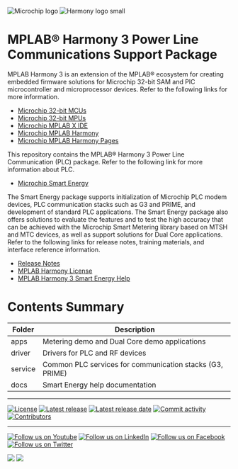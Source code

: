 ![Microchip logo](https://raw.githubusercontent.com/wiki/Microchip-MPLAB-Harmony/Microchip-MPLAB-Harmony.github.io/images/microchip_logo.png)
![Harmony logo small](https://raw.githubusercontent.com/wiki/Microchip-MPLAB-Harmony/Microchip-MPLAB-Harmony.github.io/images/microchip_mplab_harmony_logo_small.png)

# MPLAB® Harmony 3 Power Line Communications Support Package

MPLAB Harmony 3 is an extension of the MPLAB® ecosystem for creating
embedded firmware solutions for Microchip 32-bit SAM and PIC microcontroller
and microprocessor devices.  Refer to the following links for more information.
 - [Microchip 32-bit MCUs](https://www.microchip.com/design-centers/32-bit)
 - [Microchip 32-bit MPUs](https://www.microchip.com/design-centers/32-bit-mpus)
 - [Microchip MPLAB X IDE]( https://www.microchip.com/mplab/mplab-x-ide )
 - [Microchip MPLAB Harmony]( https://www.microchip.com/mplab/mplab-harmony )
 - [Microchip MPLAB Harmony Pages]( https://microchip-mplab-harmony.github.io/ )

This repository contains the MPLAB® Harmony 3 Power Line Communication (PLC) package. 
Refer to the following link for more information about PLC.
 - [Microchip Smart Energy]( https://www.microchip.com/design-centers/smart-energy-products/power-line-communications )
 
The Smart Energy package supports initialization of Microchip PLC modem devices, PLC communication 
stacks such as G3 and PRIME, and development of standard PLC applications.
The Smart Energy package also offers solutions to evaluate the features and to test the high accuracy that can be achieved
with the Microchip Smart Metering library based on MTSH and MTC devices, as well as support solutions for Dual Core applications.
Refer to the following links for release notes, training materials, and interface reference information.
 - [Release Notes](./release_notes.md)
 - [MPLAB Harmony License](mplab_harmony_license.md)
 - [MPLAB Harmony 3 Smart Energy Help]( https://microchip-mplab-harmony.github.io/smartenergy/ )

# Contents Summary

| Folder     | Description                                                           |
|------------|-----------------------------------------------------------------------|
| apps       | Metering demo and Dual Core demo applications                         |
| driver     | Drivers for PLC and RF devices                                        |
| service    | Common PLC services for communication stacks (G3, PRIME)              |
| docs       | Smart Energy help documentation                                       |

____

[![License](https://img.shields.io/badge/license-Harmony%20license-orange.svg)](https://github.com/Microchip-MPLAB-Harmony/smartenergy/blob/master/mplab_harmony_license.md)
[![Latest release](https://img.shields.io/github/release/Microchip-MPLAB-Harmony/smartenergy.svg)](https://github.com/Microchip-MPLAB-Harmony/smartenergy/releases/latest)
[![Latest release date](https://img.shields.io/github/release-date/Microchip-MPLAB-Harmony/smartenergy.svg)](https://github.com/Microchip-MPLAB-Harmony/smartenergy/releases/latest)
[![Commit activity](https://img.shields.io/github/commit-activity/y/Microchip-MPLAB-Harmony/smartenergy.svg)](https://github.com/Microchip-MPLAB-Harmony/smartenergy/graphs/commit-activity)
[![Contributors](https://img.shields.io/github/contributors-anon/Microchip-MPLAB-Harmony/smartenergy.svg)]()

____

[![Follow us on Youtube](https://img.shields.io/badge/Youtube-Follow%20us%20on%20Youtube-red.svg)](https://www.youtube.com/user/MicrochipTechnology)
[![Follow us on LinkedIn](https://img.shields.io/badge/LinkedIn-Follow%20us%20on%20LinkedIn-blue.svg)](https://www.linkedin.com/company/microchip-technology)
[![Follow us on Facebook](https://img.shields.io/badge/Facebook-Follow%20us%20on%20Facebook-blue.svg)](https://www.facebook.com/microchiptechnology/)
[![Follow us on Twitter](https://img.shields.io/twitter/follow/MicrochipTech.svg?style=social)](https://twitter.com/MicrochipTech)

[![](https://img.shields.io/github/stars/Microchip-MPLAB-Harmony/smartenergy.svg?style=social)]()
[![](https://img.shields.io/github/watchers/Microchip-MPLAB-Harmony/smartenergy.svg?style=social)]()
